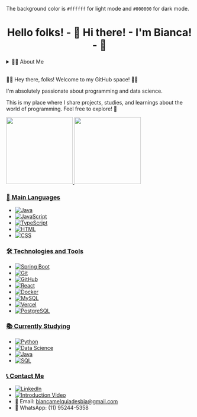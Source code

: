 The background color is `#ffffff` for light mode and `#000000` for dark mode.<h1 align="center">Hello folks! - 👋 Hi there! - I'm Bianca! - 👋</h1>

<details>
<summary>👩‍💻 About Me</summary>

I'm a Computer Science student who loves full-stack development. I'm almost done with my degree in Process Management, and I already consider myself a full-stack developer with experience in data science and management reporting.

</details>

<br>

👩‍💻 Hey there, folks! Welcome to my GitHub space! 👩‍💻

I'm absolutely passionate about programming and data science.

This is my place where I share projects, studies, and learnings about the world of programming. Feel free to explore! 🚀

<div>
<a href="https://github.com/BiancaMelquiades">
<img loading="lazy" height="180em" src="https://github-readme-stats.vercel.app/api/top-langs/?username=BiancaMelquiades&layout=compact&langs_count=7&theme=dracula"/>
<img loading="lazy" height="180em" src="https://github-readme-stats.vercel.app/api?username=BiancaMelquiades&show_icons=true&theme=dracula&include_all_commits=true&count_private=true"/>
</div>

### 🚀 Main Languages
- ![Java](https://img.shields.io/badge/-Java-007396?style=for-the-badge&logo=java&logoColor=white)
- ![JavaScript](https://img.shields.io/badge/-JavaScript-F7DF1E?style=for-the-badge&logo=javascript&logoColor=black)
- ![TypeScript](https://img.shields.io/badge/-TypeScript-3178C6?style=for-the-badge&logo=typescript&logoColor=white)
- ![HTML](https://img.shields.io/badge/-HTML-E34F26?style=for-the-badge&logo=html5&logoColor=white)
- ![CSS](https://img.shields.io/badge/-CSS-1572B6?style=for-the-badge&logo=css3&logoColor=white)

### 🛠️ Technologies and Tools
- ![Spring Boot](https://img.shields.io/badge/-Spring%20Boot-6DB33F?style=for-the-badge&logo=spring-boot&logoColor=white)
- ![Git](https://img.shields.io/badge/-Git-F05032?style=for-the-badge&logo=git&logoColor=white)
- ![GitHub](https://img.shields.io/badge/-GitHub-181717?style=for-the-badge&logo=github&logoColor=white)
- ![React](https://img.shields.io/badge/-React-61DAFB?style=for-the-badge&logo=react&logoColor=black)
- ![Docker](https://img.shields.io/badge/-Docker-2496ED?style=for-the-badge&logo=docker&logoColor=white)
- ![MySQL](https://img.shields.io/badge/-MySQL-4479A1?style=for-the-badge&logo=mysql&logoColor=white)
- ![Vercel](https://img.shields.io/badge/-Vercel-000000?style=for-the-badge&logo=vercel&logoColor=white)
- ![PostgreSQL](https://img.shields.io/badge/-PostgreSQL-336791?style=for-the-badge&logo=postgresql&logoColor=white)

### 📚 Currently Studying
- ![Python](https://img.shields.io/badge/-Python-3776AB?style=for-the-badge&logo=python&logoColor=white)
- ![Data Science](https://img.shields.io/badge/-Data%20Science-008272?style=for-the-badge&logo=datacamp&logoColor=white)
- ![Java](https://img.shields.io/badge/-Java-007396?style=for-the-badge&logo=java&logoColor=white)
- ![SQL](https://img.shields.io/badge/-SQL-4479A1?style=for-the-badge&logo=mysql&logoColor=white)

### 📞 Contact Me
- [![LinkedIn](https://img.shields.io/badge/-LinkedIn-0077B5?style=for-the-badge&logo=linkedin&logoColor=white)](https://www.linkedin.com/in/bianca-melquiades/)
- [![Introduction Video](https://img.shields.io/badge/-Introduction%20Video-FF0000?style=for-the-badge&logo=youtube&logoColor=white)](https://www.youtube.com/watch?v=2pGfvkl20Tw)
- 📧 Email: biancamelquiadesbia@gmail.com
- 📱 WhatsApp: (11) 95244-5358

<!-- Add other widgets or information as desired -->


